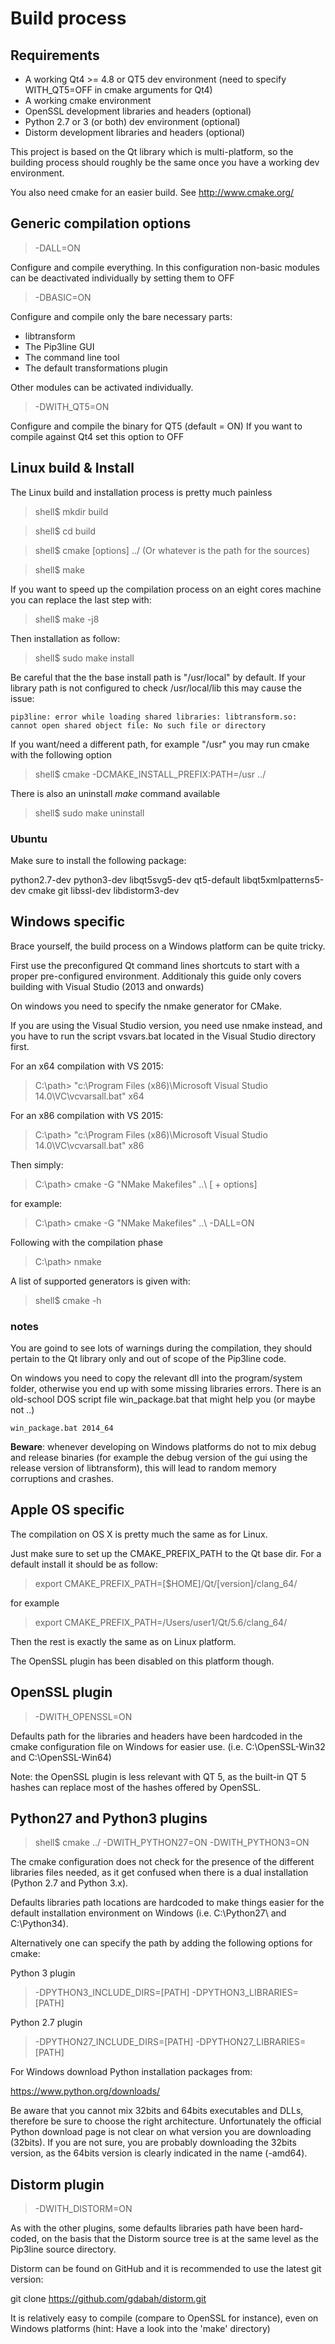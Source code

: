 # Build process

## Requirements

 * A working Qt4 >= 4.8  or QT5 dev environment (need to specify WITH_QT5=OFF in cmake arguments for Qt4)
 * A working cmake environment
 * OpenSSL development libraries and headers (optional)
 * Python 2.7 or 3 (or both) dev environment (optional)
 * Distorm development libraries and headers (optional)


This project is based on the Qt library which is multi-platform, so the building process should roughly be the same once you have a working dev environment.

You also need cmake for an easier build.
See http://www.cmake.org/

## Generic compilation options

> -DALL=ON

Configure and compile everything.
In this configuration non-basic modules can be deactivated individually by setting them to OFF

> -DBASIC=ON

Configure and compile only the bare necessary parts:
* libtransform
* The Pip3line GUI
* The command line tool
* The default transformations plugin

Other modules can be activated individually.

> -DWITH_QT5=ON

Configure and compile the binary for QT5 (default = ON)
If you want to compile against Qt4 set this option to OFF

## Linux build & Install

The Linux build and installation process is pretty much painless

> shell$ mkdir build

> shell$ cd build

> shell$ cmake [options] ../ (Or whatever is the path for the sources)

> shell$ make

If you want to speed up the compilation process on an eight cores machine you can replace the last step with:

> shell$ make -j8

Then installation as follow:

> shell$ sudo make install

Be careful that the the base install path is "/usr/local" by default.
If your library path is not configured to check /usr/local/lib this may cause the issue:
```
pip3line: error while loading shared libraries: libtransform.so: cannot open shared object file: No such file or directory
```

If you want/need a different path, for example "/usr" you may run cmake with the following option

> shell$ cmake -DCMAKE_INSTALL_PREFIX:PATH=/usr ../ 

There is also an uninstall _make_ command available

> shell$ sudo make uninstall

### Ubuntu

Make sure to install the following package:

python2.7-dev
python3-dev
libqt5svg5-dev
qt5-default
libqt5xmlpatterns5-dev
cmake
git
libssl-dev
libdistorm3-dev

## Windows specific
Brace yourself, the build process on a Windows platform can be quite tricky.

First use the preconfigured Qt command lines shortcuts to start with a proper pre-configured environment. Additionaly this guide only covers building with Visual Studio (2013 and onwards)

On windows you need to specify the nmake generator for CMake.

If you are using the Visual Studio version, you need use nmake instead, and you have to run the script vsvars.bat located in the Visual Studio directory first.

For an x64 compilation with VS 2015:

> C:\path> "c:\Program Files (x86)\Microsoft Visual Studio 14.0\VC\vcvarsall.bat" x64

For an x86 compilation with VS 2015:

> C:\path> "c:\Program Files (x86)\Microsoft Visual Studio 14.0\VC\vcvarsall.bat" x86

Then simply:
> C:\path> cmake -G  "NMake Makefiles" ..\ [ + options]

for example:
> C:\path> cmake -G  "NMake Makefiles" ..\  -DALL=ON

Following with the compilation phase
> C:\path> nmake

A list of supported generators is given with:

> shell$ cmake -h

### notes

You are goind to see lots of warnings during the compilation, they should pertain to the Qt library only and out of scope of the Pip3line code.

On windows you need to copy the relevant dll into the program/system folder, otherwise you end up with some missing libraries errors. There is an old-school DOS script file win_package.bat that might help you (or maybe not ..)

```
win_package.bat 2014_64
```

**Beware**: whenever developing on Windows platforms do not to mix debug and release binaries (for example the debug version of the gui using the release version of libtransform), this will lead to random memory corruptions and crashes.

## Apple OS specific

The compilation on OS X is pretty much the same as for Linux.

Just make sure to set up the CMAKE_PREFIX_PATH to the Qt base dir. For a default install it should be as follow:

> export CMAKE_PREFIX_PATH=[$HOME]/Qt/[version]/clang_64/

for example

> export CMAKE_PREFIX_PATH=/Users/user1/Qt/5.6/clang_64/

Then the rest is exactly the same as on Linux platform. 

The OpenSSL plugin has been disabled on this platform though.

## OpenSSL plugin

> -DWITH_OPENSSL=ON

Defaults path for the libraries and headers have been hardcoded in the cmake configuration file on Windows  for easier use. (i.e. C:\OpenSSL-Win32 and C:\OpenSSL-Win64)

Note: the OpenSSL plugin is less relevant with QT 5, as the built-in QT 5 hashes can replace most of the hashes offered by OpenSSL.

## Python27 and Python3 plugins

> shell$ cmake ../ -DWITH_PYTHON27=ON -DWITH_PYTHON3=ON

The cmake configuration does not check for the presence of the different libraries files needed, as it  get confused when there is a dual installation  (Python 2.7 and Python 3.x).

Defaults libraries path locations are hardcoded to make things easier for the default installation environment on Windows (i.e. C:\Python27\ and C:\Python34\).

Alternatively one can specify the path by adding the following options for cmake:

Python 3 plugin
> -DPYTHON3_INCLUDE_DIRS=[PATH] -DPYTHON3_LIBRARIES=[PATH]

Python 2.7 plugin
> -DPYTHON27_INCLUDE_DIRS=[PATH] -DPYTHON27_LIBRARIES=[PATH]

For Windows download Python installation packages from:

https://www.python.org/downloads/

Be aware that you cannot mix 32bits and 64bits executables and DLLs, therefore be sure to choose the right architecture.
Unfortunately the official Python download page is not clear on what version you are downloading (32bits). If you are not sure, you are probably downloading the 32bits version, as the 64bits version is clearly indicated in the name (-amd64).

## Distorm plugin

> -DWITH_DISTORM=ON

As with the other plugins, some defaults libraries path have been hard-coded, on the basis that the Distorm source tree is at the same level as the Pip3line source directory.

Distorm can be found on GitHub and it is recommended to use the latest git version:

git clone https://github.com/gdabah/distorm.git

It is relatively easy to compile (compare to OpenSSL for instance), even on Windows platforms (hint: Have a look into the 'make' directory)
